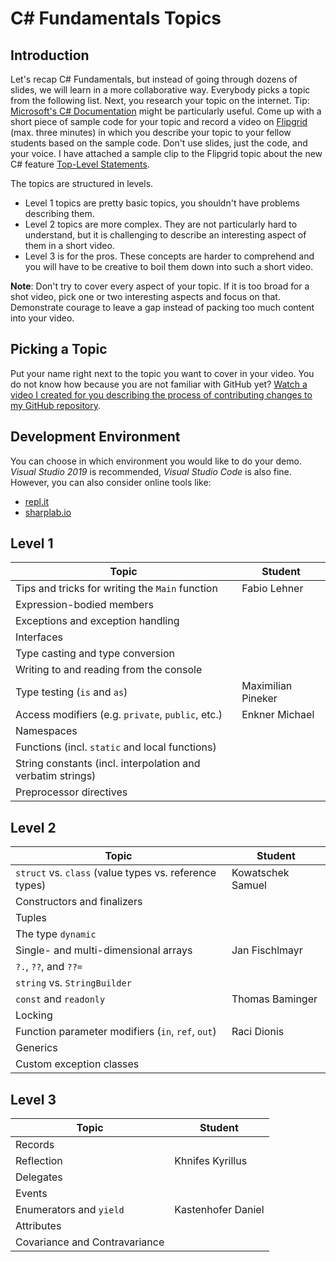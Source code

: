 # C# Fundamentals Topics

## Introduction

Let's recap C# Fundamentals, but instead of going through dozens of slides, we will learn in a more collaborative way. Everybody picks a topic from the following list. Next, you research your topic on the internet. Tip: [Microsoft's C# Documentation](https://docs.microsoft.com/en-us/dotnet/csharp/) might be particularly useful. Come up with a short piece of sample code for your topic and record a video on [Flipgrid](https://flipgrid.com/de4b3d38) (max. three minutes) in which you describe your topic to your fellow students based on the sample code. Don't use slides, just the code, and your voice. I have attached a sample clip to the Flipgrid topic about the new C# feature [Top-Level Statements](https://docs.microsoft.com/en-us/dotnet/csharp/language-reference/proposals/csharp-9.0/top-level-statements).

The topics are structured in levels.

* Level 1 topics are pretty basic topics, you shouldn't have problems describing them.
* Level 2 topics are more complex. They are not particularly hard to understand, but it is challenging to describe an interesting aspect of them in a short video.
* Level 3 is for the pros. These concepts are harder to comprehend and you will have to be creative to boil them down into such a short video.

**Note**: Don't try to cover every aspect of your topic. If it is too broad for a shot video, pick one or two interesting aspects and focus on that. Demonstrate courage to leave a gap instead of packing too much content into your video.

## Picking a Topic

Put your name right next to the topic you want to cover in your video. You do not know how because you are not familiar with GitHub yet? [Watch a video I created for you describing the process of contributing changes to my GitHub repository](https://youtu.be/mBprBD16P3g).

## Development Environment

You can choose in which environment you would like to do your demo. *Visual Studio 2019* is recommended, *Visual Studio Code* is also fine. However, you can also consider online tools like:

* [repl.it](https://repl.it/)
* [sharplab.io](https://sharplab.io/)

## Level 1

| Topic                                                       | Student |
| ----------------------------------------------------------- | ------- |
| Tips and tricks for writing the `Main` function             |  Fabio Lehner   |
| Expression-bodied members                                   |         |
| Exceptions and exception handling                           |         |
| Interfaces                                                  |         |
| Type casting and type conversion                            |         |
| Writing to and reading from the console                     |         |
| Type testing (`is` and `as`)                                | Maximilian Pineker   |
| Access modifiers (e.g. `private`, `public`, etc.)           | Enkner Michael        |
| Namespaces                                                  |         |
| Functions (incl. `static` and local functions)              |         |
| String constants (incl. interpolation and verbatim strings) |         |
| Preprocessor directives                                     |         |

## Level 2

| Topic                                                  | Student |
| ------------------------------------------------------ | ------- |
| `struct` vs. `class` (value types vs. reference types) | Kowatschek Samuel        |
| Constructors and finalizers                            |         |
| Tuples                                                 |         |
| The type `dynamic`                                     |         |
| Single- and multi-dimensional arrays                   | Jan Fischlmayr        |
| `?.`, `??`, and `??=`                                  |         |
| `string` vs. `StringBuilder`                           |         |
| `const` and `readonly`                                 | Thomas Baminger        |
| Locking                                                |         |
| Function parameter modifiers (`in`, `ref`, `out`)      |Raci Dionis|
| Generics                                               |         |
| Custom exception classes                               |         |

## Level 3

| Topic                         | Student |
| ----------------------------- | ------- |
| Records                       |         |
| Reflection                    | Khnifes Kyrillus|
| Delegates                     |         |
| Events                        |         |
| Enumerators and `yield`       | Kastenhofer Daniel        |
| Attributes                    |         |
| Covariance and Contravariance |         |
